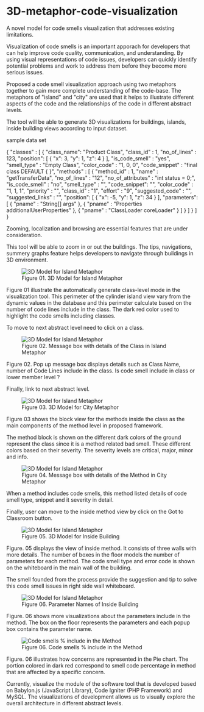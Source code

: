 # 3D-metaphor-code-visualization
A novel model for code smells visualization that addresses existing limitations.

Visualization of code smells is an important apporach for developers that can help improve code quality, communication, and understanding. 
By using visual representations of code issues, developers can quickly identify potential problems and work to address them before they become more serious issues.

Proposed a code smell visualization approach using two metaphors together to gain more complete understanding of the code-base. 
The metaphors of "island" and "city" are used that it helps to illustrate different aspects of the code and the relationships of the code in different abstract levels. 

The tool will be able to generate 3D visualizations for buildings, islands, inside building views according to input dataset. 

sample data set

{
  "classes" : [
    {
      "class_name": "Product Class",
      "class_id" : 1,
      "no_of_lines" : 123,
      "position": [
        {
        "x": 3,
        "y": 1,
        "z": 4
        }
      ],
    "is_code_smell" : "yes",
    "smell_type" : "Empty Class",
    "color_code" : "1, 0, 0",
    "code_snippet" : "final class DEFAULT { }",
    "methods" : [
          {
          "method_id" : 1,
          "name" : "getTransferData",
          "no_of_lines" : "12",
          "no_of_attributes" : "int status = 0;",
          "is_code_smell" : "no",
          "smell_type" : "",
          "code_snippet": "",
          "color_code" : "1, 1, 1",
          "priority" : "",
          "class_id" : "1",
          "effort" : "9",
          "suggested_code" : "",
          "suggested_links" : "",
          "position": [
            {
            "x": -5,
            "y": 1,
            "z": 34
            }
          ],
          "parameters": [
            {
            "pname" : "String[] args"
            },
            {
            "pname" : "Properties additionalUserProperties"
            },
            {
            "pname" : "ClassLoader coreLoader"
            }
          ]
        }
    ]
  }
 ]
}

Zooming, localization and browsing are essential features that are under consideration.

This tool will be able to zoom in or out the buildings. The tips, navigations, summery graphs feature helps developers to navigate through buildings in 3D environment. 

<figure>
<img src="https://user-images.githubusercontent.com/8435152/236656083-df177f8d-ab63-4739-99ce-4c5b7251d193.png" title="3D Model for Island Metaphor" ><figcaption>Figure 01. 3D Model for Island Metaphor</figcaption>
</figure>

Figure 01 illustrate the automatically generate class-level mode in the visualization tool. This perimeter of the cylinder island view vary from the dynamic values in the database and this perimeter calculate based on the number of code lines include in the class. The dark red color used to highlight the code smells including classes. 

To move to next abstract level need to click on a class. 

<figure>
<img src="https://user-images.githubusercontent.com/8435152/236658135-27112591-f796-4eff-8dd9-3041f84c7714.png" title="3D Model for Island Metaphor" ><figcaption>Figure 02. Message box with details of the Class in Island Metaphor</figcaption>
</figure>

Figure 02. Pop up message box displays details such as Class Name, number of Code Lines include in the class.
Is code smell include in class or lower member level ? 

Finally, link to next abstract level.

<figure>
<img src="https://user-images.githubusercontent.com/8435152/236658156-e1a64447-28d3-49f8-b604-cc98555c4e10.png" title="3D Model for Island Metaphor" ><figcaption>Figure 03. 3D Model for City Metaphor</figcaption>
</figure>

Figure 03 shows the block view for the methods inside the class as the main components of the method level in proposed framework.  

The method block is shown on the different dark colors of the ground represent the class since it is a method related bad smell. These different colors based on their severity. The severity levels are critical, major, minor and info.


<figure>
<img src="https://user-images.githubusercontent.com/8435152/236658165-819646e0-91ed-42dd-a5b3-aca5eb400916.png" title="3D Model for Island Metaphor" ><figcaption>Figure 04. Message box with details of the Method in City Metaphor</figcaption>
</figure>

When a method includes code smells, this method listed details of code smell type, snippet and it severity in detail. 

Finally, user can move to the inside method view by click on the Got to Classroom button.

<figure>
<img src="https://user-images.githubusercontent.com/8435152/236658181-4c72ae23-5bee-4b3a-a3ff-a7761cf984b5.png" title="3D Model for Island Metaphor" ><figcaption>Figure 05. 3D Model for Inside Building</figcaption>
</figure>


Figure. 05 displays the view of inside method. It consists of three walls with more details. The number of boxes in the floor models the number of parameters for each method. The code smell type and error code is shown on the whiteboard in the main wall of the building. 

The smell founded from the process provide the suggestion and tip to solve this code smell issues in right side wall whiteboard.

<figure>
<img src="[https://user-images.githubusercontent.com/8435152/236658181-4c72ae23-5bee-4b3a-a3ff-a7761cf984b5.png](https://user-images.githubusercontent.com/8435152/236658186-ad0660e3-3af8-4721-900a-ca66594d63a4.png)" title="3D Model for Island Metaphor" ><figcaption>Figure 06. Parameter Names of Inside Building</figcaption>
</figure>

Figure. 06 shows more visualizations about the parameters include in the method. The box on the floor represents the parameters and each popup box contains the parameter name.

<figure>
<img src="https://user-images.githubusercontent.com/8435152/236658191-bec63212-9f98-4672-b7eb-5feb4d99ff0a.png" title="Code smells % include in the Method" ><figcaption>Figure 06. Code smells % include in the Method</figcaption>
</figure>


Figure. 06 illustrates how concerns are represented in the Pie chart. The portion colored in dark red correspond to smell code percentage in method that are affected by a specific concern.

Currently, visualize the module of the software tool that is developed based on Babylon.js (JavaScript Library), Code Igniter (PHP Framework) and MySQL. The visualizations of development allows us to visually explore the overall architecture in different abstract levels.




